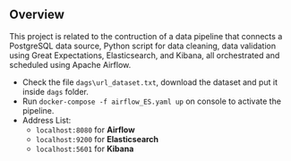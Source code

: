 ## Overview
This project is related to the contruction of a data pipeline that connects a PostgreSQL data source, Python script for data cleaning, data validation using Great Expectations, Elasticsearch, and Kibana, all orchestrated and scheduled using Apache Airflow.

- Check the file `dags\url_dataset.txt`, download the dataset and put it inside `dags` folder.
- Run `docker-compose -f airflow_ES.yaml up` on console to activate the pipeline.
- Address List:
   - `localhost:8080` for **Airflow**
   - `localhost:9200` for **Elasticsearch**
   - `localhost:5601` for **Kibana**
